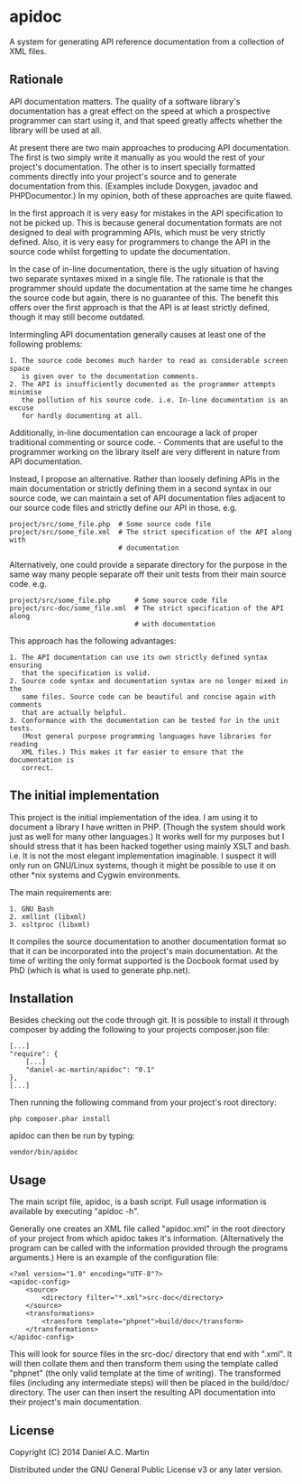 # apidoc

A system for generating API reference documentation from a collection of XML
files.

## Rationale

API documentation matters. The quality of a software library's documentation has a
great effect on the speed at which a prospective programmer can start using it,
and that speed greatly affects whether the library will be used at all.

At present there are two main approaches to producing API documentation. The
first is two simply write it manually as you would the rest of your project's
documentation. The other is to insert specially formatted comments directly into
your project's source and to generate documentation from this. (Examples include
Doxygen, javadoc and PHPDocumentor.) In my opinion, both of these approaches are
quite flawed.

In the first approach it is very easy for mistakes in the API specification to
not be picked up. This is because general documentation formats are not designed
to deal with programming APIs, which must be very strictly defined. Also, it is
very easy for programmers to change the API in the source code whilst forgetting
to update the documentation.

In the case of in-line documentation, there is the ugly situation of having two
separate syntaxes mixed in a single file. The rationale is that the programmer
should update the documentation at the same time he changes the source code but
again, there is no guarantee of this. The benefit this offers over the first
approach is that the API is at least strictly defined, though it may still
become outdated.

Intermingling API documentation generally causes at least one of the following
problems:

	1. The source code becomes much harder to read as considerable screen space
	   is given over to the documentation comments.
	2. The API is insufficiently documented as the programmer attempts minimise
	   the pollution of his source code. i.e. In-line documentation is an excuse
	   for hardly documenting at all.

Additionally, in-line documentation can encourage a lack of proper traditional
commenting or source code. - Comments that are useful to the programmer working
on the library itself are very different in nature from API documentation.

Instead, I propose an alternative. Rather than loosely defining APIs in the main
documentation or strictly defining them in a second syntax in our source code,
we can maintain a set of API documentation files adjacent to our source code
files and strictly define our API in those. e.g.

	project/src/some_file.php  # Some source code file
	project/src/some_file.xml  # The strict specification of the API along with
	                           # documentation

Alternatively, one could provide a separate directory for the purpose in the
same way many people separate off their unit tests from their main source code.
e.g.

	project/src/some_file.php      # Some source code file
	project/src-doc/some_file.xml  # The strict specification of the API along
	                               # with documentation

This approach has the following advantages:

	1. The API documentation can use its own strictly defined syntax ensuring
	   that the specification is valid.
	2. Source code syntax and documentation syntax are no longer mixed in the
	   same files. Source code can be beautiful and concise again with comments 
	   that are actually helpful.
	3. Conformance with the documentation can be tested for in the unit tests.
	   (Most general purpose programming languages have libraries for reading
	   XML files.) This makes it far easier to ensure that the documentation is
	   correct.

## The initial implementation

This project is the initial implementation of the idea. I am using it to
document a library I have written in PHP. (Though the system should work just as
well for many other languages.) It works well for my purposes but I should
stress that it has been hacked together using mainly XSLT and bash. i.e. It
is not the most elegant implementation imaginable. I suspect it will only run on
GNU/Linux systems, though it might be possible to use it on other *nix systems
and Cygwin environments.

The main requirements are:

	1. GNU Bash
	2. xmllint (libxml)
	3. xsltproc (libxml)

It compiles the source documentation to another documentation format so that it
can be incorporated into the project's main documentation. At the time of
writing the only format supported is the Docbook format used by PhD (which is
what is used to generate php.net).

## Installation

Besides checking out the code through git. It is possible to install it through
composer by adding the following to your projects composer.json file:

	[...]
	"require": {
		[...]
		"daniel-ac-martin/apidoc": "0.1"
	},
	[...]

Then running the following command from your project's root directory:

	php composer.phar install

apidoc can then be run by typing:

	vendor/bin/apidoc

## Usage

The main script file, apidoc, is a bash script. Full usage information is
available by executing "apidoc -h".

Generally one creates an XML file called "apidoc.xml" in the root directory of
your project from which apidoc takes it's information. (Alternatively the
program can be called with the information provided through the programs
arguments.) Here is an example of the configuration file:

	<?xml version="1.0" encoding="UTF-8"?>
	<apidoc-config>
		<source>
			<directory filter="*.xml">src-doc</directory>
		</source>
		<transformations>
			<transform template="phpnet">build/doc</transform>
		</transformations>
	</apidoc-config>

This will look for source files in the src-doc/ directory that end with ".xml".
It will then collate them and then transform them using the template called
"phpnet" (the only valid template at the time of writing). The transformed files
(including any intermediate steps) will then be placed in the build/doc/
directory. The user can then insert the resulting API documentation into their
project's main documentation.

## License

Copyright (C) 2014 Daniel A.C. Martin

Distributed under the GNU General Public License v3 or any later version.
